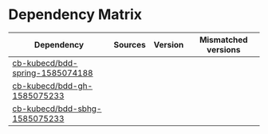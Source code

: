 # Dependency Matrix

Dependency | Sources | Version | Mismatched versions
---------- | ------- | ------- | -------------------
[cb-kubecd/bdd-spring-1585074188](https://github.com/cb-kubecd/bdd-spring-1585074188.git) |  | []() | 
[cb-kubecd/bdd-gh-1585075233](https://github.com/cb-kubecd/bdd-gh-1585075233.git) |  | []() | 
[cb-kubecd/bdd-sbhg-1585075233](https://github.com/cb-kubecd/bdd-sbhg-1585075233.git) |  | []() | 
